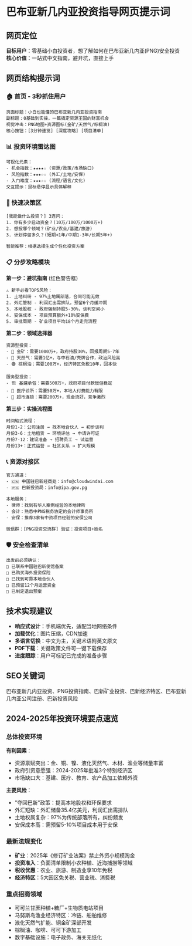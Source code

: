# 巴布亚新几内亚投资指导网页提示词

## 网页定位
**目标用户**：零基础小白投资者，想了解如何在巴布亚新几内亚(PNG)安全投资  
**核心价值**：一站式中文指南，避开坑，直接上手

## 网页结构提示词

### 🏠 首页 - 3秒抓住用户
```
页面标题：小白也能懂的巴布亚新几内亚投资指南
副标题：0基础到实操，一篇搞定资源王国的财富机会
视觉冲击：PNG地图+资源图标(金矿/天然气/棕榈油)
核心按钮：[3分钟速览] [深度攻略] [项目清单]
```

### 📊 投资环境雷达图
```
可视化元素：
- 机会指数：★★★★☆ (资源/政策/市场缺口)
- 风险指数：★★★☆☆ (外汇/土地/安保)
- 入门难度：★★★☆☆ (流程/语言/文化)
交互提示：鼠标悬停显示具体解释
```

### 🎯 快速决策区
```
[我能做什么投资？] 3连问：
1. 你有多少启动资金？(10万/100万/1000万+)
2. 想投哪个领域？(矿业/农业/基建/旅游)
3. 计划停留多久？(短期<1年/中期1-3年/长期5年+)

智能推荐：根据选择生成个性化投资方案
```

### 📋 分步攻略模块

**第一步：避坑指南** (红色警告框)
```
⚠️ 新手必看TOP5风险：
1. 土地纠纷 - 97%土地属部落，合同可能无效
2. 外汇管制 - 利润汇出需排队，预留6个月缓冲期
3. 本地股权 - 政府强制持股5-30%，谈判空间小
4. 安保成本 - 项目预算额外+10%安保费
5. 审批周期 - 矿业项目平均18个月走完流程
```

**第二步：领域选择器**
```
资源型投资：
- 🔶 金矿：需要1000万+，政府持股30%，回报周期5-7年
- 🔵 天然气：需要1亿+，与中石油/壳牌合作，政治风险高
- 🟢 棕榈油：需要100万+，经济特区免税10年，回本快

服务型投资：
- 🏗️ 基建承包：需要500万+，政府项目付款慢但稳定
- 🏥 医疗诊所：需要50万+，本地人付费能力有限
- 🛒 超市连锁：需要200万+，现金流好，竞争激烈
```

**第三步：实操流程图**
```
时间轴式流程：
月份1-2：公司注册 → 找本地合伙人 → 初步谈判
月份3-6：土地租赁 → 环境评估 → 申请许可证
月份7-12：建设准备 → 招聘员工 → 试运营
月份13+：正式运营 → 社区关系 → 扩大规模
```

### 📞 资源对接区
```
官方通道：
- 🇨🇳 中国驻巴新经商处：info@cloudwindai.com
- 🇵🇬 巴新投资局：info@ipa.gov.pg

本地服务：
- 律师：找到有华人案例经验的本地律所
- 会计：熟悉中PNG税务协定的会计师事务所
- 安保：推荐3家有中资项目经验的安保公司

微信群：[PNG投资交流群] 验证：投资项目+姓名
```

### 🛡️ 安全检查清单
```
出发前必须确认：
□ 已联系中国驻巴新使馆备案
□ 已购买海外投资保险
□ 已找到可靠本地合伙人
□ 已预留12个月运营资金
□ 已制定退出预案
```

## 技术实现建议
- **响应式设计**：手机端优先，适配当地网络条件
- **加载优化**：图片压缩，CDN加速
- **多语言切换**：中文为主，关键术语附英文原文
- **PDF下载**：关键政策文件可一键下载保存
- **进度跟踪**：用户可标记已完成的准备步骤

## SEO关键词
巴布亚新几内亚投资、PNG投资指南、巴新矿业投资、巴新经济特区、巴布亚新几内亚公司注册、巴新投资风险

## 2024-2025年投资环境要点速览

### 总体投资环境
**有利因素**：
- 资源禀赋突出：金、铜、镍、液化天然气、木材、渔业等储量丰富
- 政府引资意愿强：2024-2025年批准3个特别经济区
- 市场缺口大：基建、医疗、教育、农产品加工依赖外资

**主要风险**：
- "夺回巴新"政策：提高本地股权和环保要求
- 外汇短缺：外汇储备35.4亿美元，利润汇出需排队
- 土地权属复杂：97%为传统部落所有，纠纷频发
- 安保成本高：需预留5-10%项目成本用于安保

### 最新法规变化
- **矿业**：2025年《修订矿业法案》禁止外资小规模淘金
- **投资准入**：负面清单限制小农种植、近海捕捞等领域
- **税收优惠**：农业、旅游、制造业享10年免税
- **经济特区**：5大园区免关税、营业税、消费税

### 重点招商领域
- 可可兰甘蔗种植+糖厂+生物质电站项目
- 马努斯岛渔业经济特区：冷链、船舶维修
- 液化天然气扩能、铜金矿深部开发
- 棕榈油、咖啡、可可下游加工
- 数字基础设施：电子政务、海关无纸化